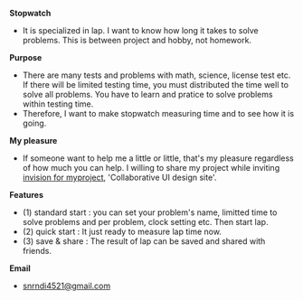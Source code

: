 **Stopwatch**
 - It is specialized in lap. I want to know how long it takes to solve problems. This is between project and hobby, not homework.

**Purpose**
 - There are many tests and problems with math, science, license test etc. If there will be limited testing time, you must distributed 
   the time well to solve all problems. You have to learn and pratice to solve problems within testing time. 
 - Therefore, I want to make stopwatch measuring time and to see how it is going.
 
**My pleasure**
 - If someone want to help me a little or little, that's my pleasure regardless of how much you can help. I willing to share my project
   while inviting [invision for myproject](https://invis.io/DPGNB45J8HV), 'Collaborative UI design site'.
   
**Features**
- (1) standard start : you can set your problem's name, limitted time to solve problems and per problem, clock setting etc. Then start lap.
- (2) quick start : It just ready to measure lap time now.
- (3) save & share : The result of lap can be saved and shared with friends.

**Email**
- snrndi4521@gmail.com

